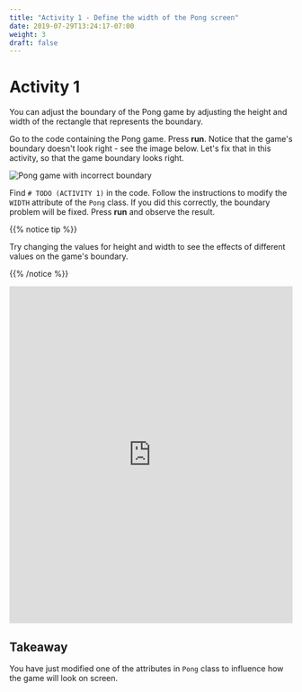 ```yaml
---
title: "Activity 1 - Define the width of the Pong screen"
date: 2019-07-29T13:24:17-07:00
weight: 3
draft: false
---
```


# Activity 1
You can adjust the boundary of the Pong game by adjusting the height and width of the rectangle that represents the boundary.

Go to the code containing the Pong game. Press **run**. Notice that the game's boundary doesn't look right - see the image below. Let's fix that in this activity, so that the game boundary looks right.

![Pong game with incorrect boundary](../media/width-highlight.png)

Find `# TODO (ACTIVITY 1)` in the code. Follow the instructions to modify the `WIDTH` attribute of the `Pong` class. If you did this correctly, the boundary problem will be fixed. Press <b>run</b> and observe the result.

{{% notice tip %}}

Try changing the values for height and width to see the effects of different values on the game's boundary.

{{% /notice %}}
<iframe height="600px" width="100%" src="https://replit.com/@nuevofoundation/PongLessonStudent?lite=true" scrolling="no" frameborder="no" allowtransparency="true" allowfullscreen="true" sandbox="allow-forms allow-pointer-lock allow-popups allow-same-origin allow-scripts allow-modals"></iframe>

## Takeaway 
You have just modified one of the attributes in `Pong` class to influence how the game will look on screen.
